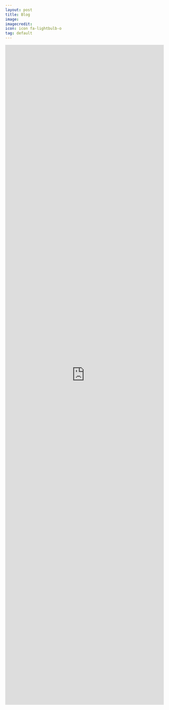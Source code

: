 ```yaml
---
layout: post
title: Blog
image: 
imagecredit: 
icon: icon fa-lightbulb-o 
tag: default
---
```


<iframe src='https://medium.com/@jatomis' width='100%' height='2100em' scrolling='no' style='border:0'></iframe>
